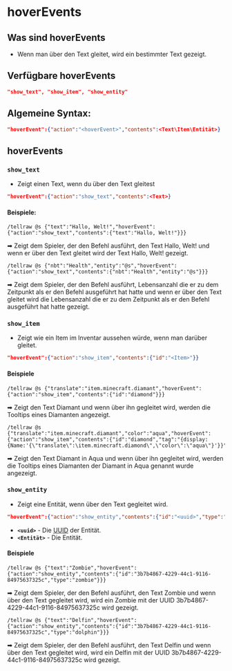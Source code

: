 # hoverEvents
## Was sind hoverEvents
* Wenn man über den Text gleitet, wird ein bestimmter Text gezeigt.
## Verfügbare hoverEvents
```json
"show_text", "show_item", "show_entity"
```
## Algemeine Syntax:
```json
"hoverEvent":{"action":"<hoverEvent>","contents":<Text\Item\Entität>}
```
## hoverEvents
### ```show_text```
* Zeigt einen Text, wenn du über den Text gleitest
```json
"hoverEvent":{"action":"show_text","contents":<Text>}
```
#### Beispiele:
```mcfunction
/tellraw @s {"text":"Hallo, Welt!","hoverEvent":{"action":"show_text","contents":{"text":"Hallo, Welt!"}}}
```
➡ Zeigt dem Spieler, der den Befehl ausführt, den Text Hallo, Welt! und wenn er über den Text gleitet wird der Text Hallo, Welt! gezeigt.
```mcfunction
/tellraw @s {"nbt":"Health","entity":"@s","hoverEvent":{"action":"show_text","contents":{"nbt":"Health","entity":"@s"}}}
```
➡ Zeigt dem Spieler, der den Befehl ausführt, Lebensanzahl die er zu dem Zeitpunkt als er den Befehl ausgeführt hat hatte und wenn er über den Text gleitet wird die Lebensanzahl die er zu dem Zeitpunkt als er den Befehl ausgeführt hat hatte gezeigt.
### ```show_item```
* Zeigt wie ein Item im Inventar aussehen würde, wenn man darüber gleitet.
```json
"hoverEvent":{"action":"show_item","contents":{"id":"<Item>"}}
```
#### Beispiele
```mcfunction
/tellraw @s {"translate":"item.minecraft.diamant","hoverEvent":{"action":"show_item","contents":{"id":"diamond"}}}
```
➡ Zeigt den Text Diamant und wenn über ihn gegleitet wird, werden die Tooltips eines Diamanten angezeigt.
```mcfunction
/tellraw @s {"translate":"item.minecraft.diamant","color":"aqua","hoverEvent":{"action":"show_item","contents":{"id":"diamond","tag":"{display:{Name:'{\"translate\":\item.minecraft.diamond\",\"color\":\"aqua\"}'}}"}}}
```
➡ Zeigt den Text Diamant in Aqua und wenn über ihn gegleitet wird, werden die Tooltips eines Diamanten der Diamant in Aqua genannt wurde angezeigt.

### ```show_entity```
* Zeigt eine Entität, wenn über den Text gegleitet wird.
```json
"hoverEvent":{"action":"show_entity","contents":{"id":"<uuid>","type":"<Entität>"}}
```
* **`<uuid>`** - Die [UUID](https://www.uuidgenerator.net/) der Entität.
* **`<Entität>`** - Die Entität.
#### Beispiele
```mcfunction
/tellraw @s {"text":"Zombie","hoverEvent":{"action":"show_entity","contents":{"id":"3b7b4867-4229-44c1-9116-84975637325c","type":"zombie"}}}
```
➡ Zeigt dem Spieler, der den Befehl ausführt, den Text Zombie und wenn über den Text gegleitet wird, wird ein Zombie mit der UUID 3b7b4867-4229-44c1-9116-84975637325c wird gezeigt.
```mcfunction
/tellraw @s {"text":"Delfin","hoverEvent":{"action":"show_entity","contents":{"id":"3b7b4867-4229-44c1-9116-84975637325c","type":"dolphin"}}}
```
➡ Zeigt dem Spieler, der den Befehl ausführt, den Text Delfin und wenn über den Text gegleitet wird, wird ein Delfin mit der UUID 3b7b4867-4229-44c1-9116-84975637325c wird gezeigt.

